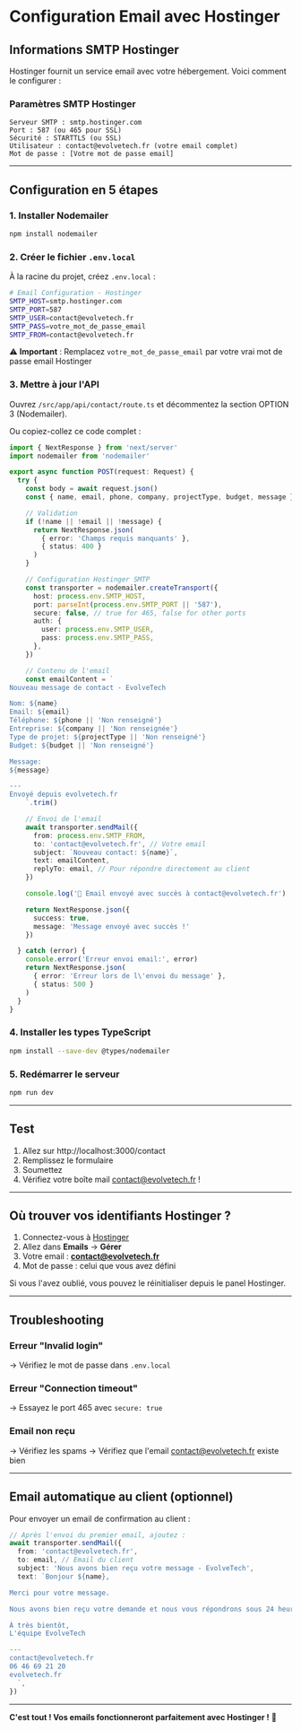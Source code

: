 # Configuration Email avec Hostinger

## Informations SMTP Hostinger

Hostinger fournit un service email avec votre hébergement. Voici comment le configurer :

### Paramètres SMTP Hostinger

```
Serveur SMTP : smtp.hostinger.com
Port : 587 (ou 465 pour SSL)
Sécurité : STARTTLS (ou SSL)
Utilisateur : contact@evolvetech.fr (votre email complet)
Mot de passe : [Votre mot de passe email]
```

---

## Configuration en 5 étapes

### 1. Installer Nodemailer

```bash
npm install nodemailer
```

### 2. Créer le fichier `.env.local`

À la racine du projet, créez `.env.local` :

```bash
# Email Configuration - Hostinger
SMTP_HOST=smtp.hostinger.com
SMTP_PORT=587
SMTP_USER=contact@evolvetech.fr
SMTP_PASS=votre_mot_de_passe_email
SMTP_FROM=contact@evolvetech.fr
```

⚠️ **Important** : Remplacez `votre_mot_de_passe_email` par votre vrai mot de passe email Hostinger

### 3. Mettre à jour l'API

Ouvrez `/src/app/api/contact/route.ts` et décommentez la section OPTION 3 (Nodemailer).

Ou copiez-collez ce code complet :

```typescript
import { NextResponse } from 'next/server'
import nodemailer from 'nodemailer'

export async function POST(request: Request) {
  try {
    const body = await request.json()
    const { name, email, phone, company, projectType, budget, message } = body

    // Validation
    if (!name || !email || !message) {
      return NextResponse.json(
        { error: 'Champs requis manquants' },
        { status: 400 }
      )
    }

    // Configuration Hostinger SMTP
    const transporter = nodemailer.createTransport({
      host: process.env.SMTP_HOST,
      port: parseInt(process.env.SMTP_PORT || '587'),
      secure: false, // true for 465, false for other ports
      auth: {
        user: process.env.SMTP_USER,
        pass: process.env.SMTP_PASS,
      },
    })

    // Contenu de l'email
    const emailContent = `
Nouveau message de contact - EvolveTech

Nom: ${name}
Email: ${email}
Téléphone: ${phone || 'Non renseigné'}
Entreprise: ${company || 'Non renseignée'}
Type de projet: ${projectType || 'Non renseigné'}
Budget: ${budget || 'Non renseigné'}

Message:
${message}

---
Envoyé depuis evolvetech.fr
    `.trim()

    // Envoi de l'email
    await transporter.sendMail({
      from: process.env.SMTP_FROM,
      to: 'contact@evolvetech.fr', // Votre email
      subject: `Nouveau contact: ${name}`,
      text: emailContent,
      replyTo: email, // Pour répondre directement au client
    })

    console.log('📧 Email envoyé avec succès à contact@evolvetech.fr')

    return NextResponse.json({ 
      success: true,
      message: 'Message envoyé avec succès !' 
    })

  } catch (error) {
    console.error('Erreur envoi email:', error)
    return NextResponse.json(
      { error: 'Erreur lors de l\'envoi du message' },
      { status: 500 }
    )
  }
}
```

### 4. Installer les types TypeScript

```bash
npm install --save-dev @types/nodemailer
```

### 5. Redémarrer le serveur

```bash
npm run dev
```

---

## Test

1. Allez sur http://localhost:3000/contact
2. Remplissez le formulaire
3. Soumettez
4. Vérifiez votre boîte mail contact@evolvetech.fr !

---

## Où trouver vos identifiants Hostinger ?

1. Connectez-vous à [Hostinger](https://www.hostinger.fr)
2. Allez dans **Emails** → **Gérer**
3. Votre email : **contact@evolvetech.fr**
4. Mot de passe : celui que vous avez défini

Si vous l'avez oublié, vous pouvez le réinitialiser depuis le panel Hostinger.

---

## Troubleshooting

### Erreur "Invalid login"
→ Vérifiez le mot de passe dans `.env.local`

### Erreur "Connection timeout"
→ Essayez le port 465 avec `secure: true`

### Email non reçu
→ Vérifiez les spams
→ Vérifiez que l'email contact@evolvetech.fr existe bien

---

## Email automatique au client (optionnel)

Pour envoyer un email de confirmation au client :

```typescript
// Après l'envoi du premier email, ajoutez :
await transporter.sendMail({
  from: 'contact@evolvetech.fr',
  to: email, // Email du client
  subject: 'Nous avons bien reçu votre message - EvolveTech',
  text: `Bonjour ${name},

Merci pour votre message.

Nous avons bien reçu votre demande et nous vous répondrons sous 24 heures.

À très bientôt,
L'équipe EvolveTech

---
contact@evolvetech.fr
06 46 69 21 20
evolvetech.fr
  `,
})
```

---

**C'est tout ! Vos emails fonctionneront parfaitement avec Hostinger !** 📨

